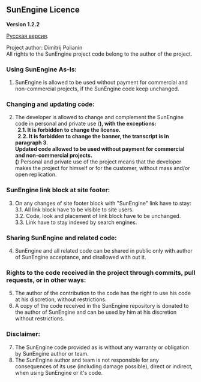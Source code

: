 ## SunEngine Licence
**Version 1.2.2**  
  
[Русская версия](LICENSE.RU.md).  
  
Project author: Dimitrij Polianin  
All rights to the SunEngine project code belong to the author of the project.  
### Using SunEngine As-Is:
1. SunEngine is allowed to be used without payment for commercial and non-commercial projects, if the SunEngine code keep unchanged.
### Changing and updating code:
2. The developer is allowed to change and complement the SunEngine code in personal and private use (**), with the exceptions:  
  2.1. It is forbidden to change the license.  
  2.2. It is forbidden to change the banner, the transcript is in paragraph 3.  
Updated code allowed to be used without payment for commercial and non-commercial projects.  
(**) Personal and private use of the project means that the developer makes the project for himself or for the customer, without mass and/or open replication.  
### SunEngine link block at site footer:
3. On any changes of site footer block with "SunEngine" link have to stay:  
  3.1. All link block have to be visible to site users.  
  3.2. Code, look and placement of link block have to be unchanged.   
  3.3. Link have to stay indexed by search engines.   
### Sharing SunEngine and related code:
4. SunEngine and all related code can be shared in public only with author of SunEngine acceptance, and disallowed with out it.
### Rights to the code received in the project through commits, pull requests, or in other ways:
5. The author of the contribution to the code has the right to use his code at his discretion, without restrictions.
6. A copy of the code received in the SunEngine repository is donated to the author of SunEngine and can be used by him at his discretion without restrictions.
### Disclaimer:
7. The SunEngine code provided as is without any warranty or obligation by SunEngine author or team.
8. The SunEngine author and team is not responsible for any consequences of its use (including damage possible), direct or indirect, when using SunEngine or it's code.

 
